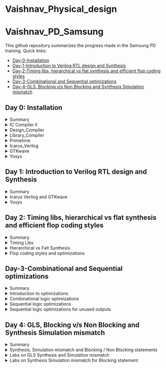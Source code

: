 # Vaishnav_Physical_design

# Vaishnav_PD_Samsung
This github repository summarizes the progress made in the Samsung PD training. Quick links:

- [Day-0-Installation](https://github.com/NkVaishnav/Vaishnav_Physical_design/blob/master/README.md#day-0-installation)
- [Day-1-Introduction to Verilog RTL design and Synthesis](https://github.com/NkVaishnav/Vaishnav_Physical_design/tree/master#day-1-introduction-to-verilog-rtl-design-and-synthesis)
- [Day-2-Timing libs, hierarchical vs flat synthesis and efficient flop coding styles](https://github.com/NkVaishnav/Vaishnav_Physical_design/tree/master#day-2-timing-libs-hierarchical-vs-flat-synthesis-and-efficient-flop-coding-styles)
- [Day-3-Combinational and Sequential optimizations](Day-3-Combinational-and-Sequential-optimizations)
- [Day-4-GLS, Blocking v/s Non Blocking and Synthesis Simulation mismatch](https://github.com/NkVaishnav/Vaishnav_Physical_design/tree/master#day-4-gls-blocking-vs-non-blocking-and-synthesis-simulation-mismatch)
  

## Day 0: Installation
<details>
 <summary> Summary </summary>
Day0 summarises the information about the tool and how to invoke the tool with the respective commands and screenshots used:
  
- IC Compiler II (icc2).

- Design Compiler (dc).

- Library Compiler (lc).
   
- Primetime (pt).
   
- Icarus Verilog (iverilog).
    
- Yosys (yosys).

- GTKwave (gtkwave).
  
</details>

<details>
 
 <summary> IC Compiler II </summary>

ICC2 is a cutting-edge tool developed by Synopsys, a leading electronic design automation company. It stands as an integral part of the digital design process, specializing in place-and-route optimization for complex integrated circuits. ICC2 leverages advanced algorithms to achieve high-performance, low-power, and area-efficient designs. With its intuitive interface, it empowers semiconductor engineers to streamline the physical implementation process, delivering faster time-to-market for innovative chip designs. Synopsys' ICC2 tool plays a pivotal role in shaping the future of semiconductor design by enhancing efficiency and enabling the creation of intricate, high-performance electronic devices.

I invoked the ICC2 with the following command:

```
icc2_shell
```

Below is the screenshot showing the successful launch:

![icc2_snapshot](https://github.com/NkVaishnav/Vaishnav_Physical_design/assets/142480622/54a3feed-76bd-410c-9db3-947d563a0ec4)

</details>

<details>
 <summary> Design_Compiler </summary>

The Design Compiler (DC) tool by Synopsys is a renowned electronic design automation solution. Serving as a vital component in the ASIC and FPGA design flow, DC excels in transforming RTL (Register Transfer Level) descriptions into optimized gate-level representations. Leveraging advanced synthesis algorithms, it enables engineers to achieve superior performance, lower power consumption, and reduced area utilization. With its rich feature set and comprehensive optimizations, the DC tool empowers designers to achieve faster time-to-results and meet stringent design specifications. Synopsys' Design Compiler remains a cornerstone in modern chip design, driving innovation and efficiency across the semiconductor industry.

I invoked the DC Compiler with the following command:

```
dc_shell
```

Below is the screenshot showing the successful launch:

![dc_snapshot](https://github.com/NkVaishnav/Vaishnav_Physical_design/assets/142480622/e518a9e9-0cd6-4ac0-829b-77f864892429)

</details>

<details>

<summary> Library_Compiler </summary>

The Library Compiler by Synopsys is a vital tool in the semiconductor design process. It specializes in creating and optimizing process-specific libraries, accelerating the development of ASIC and FPGA designs. This tool streamlines library creation with advanced automation, ensuring high-quality and consistent libraries for efficient chip design. The Library Compiler plays a critical role in achieving design goals, enhancing performance, power efficiency, and area utilization. With its comprehensive features and integration capabilities, the Library Compiler empowers designers to create optimized libraries tailored to their specific technology and design requirements, contributing to the success of complex chip projects.

I invoked the DC Compiler with the following command:

```
lc_shell
```

Below is the screenshot showing the successful launch:

![lc_snapshot](https://github.com/NkVaishnav/Vaishnav_Physical_design/assets/142480622/b56094cb-6572-4522-ac0f-92c1921b3c03)

</details>

<details>
 
<summary> Primetime </summary>
 
The Primetime tool developed by Synopsys is a widely-used solution for static timing analysis in the field of electronic design automation. It plays a pivotal role in verifying the timing performance of digital integrated circuits, ensuring that designs meet critical timing constraints. Primetime leverages sophisticated algorithms to model and analyze the timing behavior of complex designs, offering insights into potential timing violations and suggesting optimizations. With its accuracy and efficiency, Primetime helps designers achieve high performance, low power consumption, and reduced time-to-market for their semiconductor projects. As an industry-standard tool, Primetime continues to be integral to the success of modern chip design and verification processes.

I invoked the DC Compiler with the following command:

```
pt_shell
```

Below is the screenshot showing the successful launch:

![pt_snapshot](https://github.com/NkVaishnav/Vaishnav_Physical_design/assets/142480622/7b5d8dca-771b-48e4-8c31-b2dee77b1f53)

</details>

<details>
 
<summary> Icarus_Verilog  </summary>
 
Icarus Verilog is an open-source hardware description language (HDL) compiler and simulator. This tool is widely used for digital circuit design and verification, allowing engineers to write and test designs written in the Verilog hardware description language. Icarus Verilog offers a fast and efficient simulation environment for complex digital systems, aiding in the verification process before actual implementation. Its open-source nature promotes collaboration and customization within the hardware design community. With Icarus Verilog, designers can gain insights into their designs' functionality, behavior, and timing, contributing to the development of reliable and optimized digital circuits.

I invoked the DC Compiler with the following command:

```
iverilog
```

Below is the screenshot showing the successful launch:

![iverilog_snapshot](https://github.com/NkVaishnav/Vaishnav_Physical_design/assets/142480622/920bd687-f9f8-4fcd-80d8-8ab0a539fc9a)

</details>

<details>
 
<summary> GTKwave  </summary>

GTKWave is a popular open-source waveform viewer used in digital circuit design and simulation. It provides a graphical representation of signal behaviors over time, helping engineers visualize and analyze simulation results. With a user-friendly interface, GTKWave supports a variety of waveform formats, making it compatible with various simulation tools and languages. Engineers can zoom, pan, and navigate through waveforms, enabling in-depth inspection of signal transitions and interactions. Its features include support for hierarchical designs, signal coloring, and annotation, making GTKWave an essential tool for debugging and verifying digital designs.

I invoked the GTKwave with the following command:

```
gtkwave
```

Below is the screenshot showing the successful launch:

![gtkwave_snapshot](https://github.com/NkVaishnav/Vaishnav_Physical_design/assets/142480622/30a5633e-57f0-40cf-a9ac-d005077d2161)

</details>

<details>

<summary> Yosys </summary>
 
Yosys is a powerful open-source framework for Verilog RTL synthesis and formal verification. It's widely utilized in digital design automation to convert RTL descriptions into optimized gate-level representations. Yosys stands out for its versatility, offering a range of synthesis and optimization algorithms to enhance circuit performance, reduce area utilization, and minimize power consumption. Beyond synthesis, Yosys also integrates formal verification capabilities, enabling engineers to rigorously verify the correctness of their designs. Its open nature and active community make Yosys a valuable resource for advancing digital circuit design and verification practices.

I invoked the DC Compiler with the following command:

```
yosys
```

Below is the screenshot showing the successful launch:

![Yosys_snapshot](https://github.com/NkVaishnav/Vaishnav_Physical_design/assets/142480622/f2b01fff-9b57-4e16-a7b7-ca0ca40af167)

</details>

## Day 1: Introduction to Verilog RTL design and Synthesis

<details>

 <summary> Summary </summary>

RTL (Register Transfer Level) design and synthesis are essential steps in modern digital circuit development:

RTL Design: RTL design is the process of creating a high-level description of a digital circuit using a hardware description language (HDL) like Verilog or VHDL. It focuses on specifying the functionality of the design, including data flow and control logic, using registers and combinational logic blocks.

Abstraction: RTL abstraction enables designers to describe complex hardware functionalities using a language similar to software programming, making it easier to conceptualize and develop digital circuits.

Synthesis: Synthesis is the automatic translation of the RTL code into a gate-level representation, consisting of logic gates and flip-flops. This process optimizes the design for area, speed, and power by applying various transformations and optimizations.

Optimization: During synthesis, the tool performs various optimizations like technology mapping, constant propagation, and logic restructuring to generate an efficient gate-level netlist that meets the design specifications.

Timing Analysis: Synthesis tools analyze the gate-level netlist to ensure that the design meets timing constraints, such as setup and hold times, critical paths, and clock frequency limitations.

Hierarchical Design: RTL design and synthesis support hierarchical design methodologies, allowing designers to divide complex designs into smaller, manageable modules that can be independently designed, verified, and synthesized.

Verification: While RTL design focuses on functional correctness, synthesis verification ensures that the translated gate-level representation accurately reflects the intended RTL behavior.

Tool Flow: The RTL-to-synthesis flow involves writing RTL code, running simulation to validate functionality, synthesizing the design to generate a gate-level netlist, and performing verification to ensure proper translation.

Iterative Process: Designers often iterate between RTL design and synthesis, refining the RTL code, optimizing for performance, and verifying the resulting gate-level netlist to achieve the desired design goals.

Impact on Design Cycle: Efficient RTL design and synthesis practices are crucial for achieving shorter design cycles, lower costs, and successful realization of advanced digital circuits in today's semiconductor industry.

Day 1 summarises the information about the working of the Icarus Verilog with GTKwave, and Yosys tool, and examples are given with images of trial runs being fired:

</details>
	
 <details>
	 
 <summary> Icarus Verilog and GTKwave </summary>

1. Top Verilog File (Design under test or DUT): The top Verilog file contains the RTL description of the digital design you want to simulate. This file defines the structure and functionality of your design's modules and their interconnections.
   
3. Test Bench File: The test bench file is another Verilog file that you create to simulate and test your design. It includes stimuli generators, monitors, and assertions to simulate real-world scenarios and verify the correctness of your design, this file doesn't have any inputs or outputs but instantiates the DUT in it to provide inputs and outputs.

4. Integration: In Iverilog, you use the iverilog command to compile both the top Verilog file and the test bench file together. This command compiles your design's Verilog files into a simulation executable.

5. Simulation Execution: Once compiled, you execute the simulation using the generated executable. The test bench file generates input stimuli and monitors the output behavior of your design during the simulation.

6. VCD file dump: After the execution of the simulation a.out file is generated and after running this file we get a VCD (Value change dump) file getting generated 

7. Results and Analysis: After the simulation completes, you can analyze the simulation results to verify that your design behaves as expected. Waveform viewers, like GTKWave, can help visualize the signal behavior over time, showing inputs, outputs, and internal signals with the help of VCD file dumped before.

We give inputs to the Design under Test and observe the output with the help of Testbench. The image below illustrates the way in which it is done:

![DUT_TB](https://github.com/NkVaishnav/Vaishnav_Physical_design/assets/142480622/c7637883-f4e0-4ac2-ae32-853840676b8e)

The commands that were used to run the simulation of the Icarus Verilog are mentioned below one by one :
```
iverilog main.v tb_main.v 
```
The above command is used to call the top verilog and its respective testbench and generated an a.out file

Below is the screenshot the image that shows the output of the above command 

![iverilog_1](https://github.com/NkVaishnav/Vaishnav_Physical_design/assets/142480622/5e883fe6-4d79-47b6-a383-03b9bfc1e190)

```
./a.out 
```
The above command is used to call the generated a.out file which in turn generates the .vcd file

Below is the screenshot the image that shows the output of the above command 

![iverilog_2](https://github.com/NkVaishnav/Vaishnav_Physical_design/assets/142480622/71e595bb-933b-441b-a851-d330fc792e9d)

```
gtkwave tb_main.vcd
```

The above command opens the graphical window for us to view the changes in the value of the Design
 
Below is the screenshot of the image that shows the output of the above command 

![iverilog_good_mux_working](https://github.com/NkVaishnav/Vaishnav_Physical_design/assets/142480622/b4a93c10-7ab7-4433-ad30-141274eaa103)

 Here is the list of all the commands together :
 
 ```
iverilog main.v tb_main.v
./a.out
gtkwave tb_main.vcd
```
</details>	

 <details>
	 
 <summary> Yosys </summary>

Yosys, an open-source RTL synthesis tool, operates by converting Register Transfer Level (RTL) descriptions written in hardware description languages like Verilog or VHDL into optimized gate-level representations. It follows these steps:

Parsing and AST Generation: Yosys begins by parsing the input RTL code and constructing an Abstract Syntax Tree (AST) representation of the design.

Optimization: Yosys applies a series of transformations and optimizations to the AST, enhancing the design's performance, area utilization, and power efficiency. These optimizations involve logic minimization, constant propagation, and simplification.

Technology Mapping: Yosys maps the optimized RTL to a technology library, replacing abstract RTL constructs with actual gate-level cells. It selects the best cells based on the target technology and the design constraints.

Hierarchy Flattening: If necessary, Yosys can flatten hierarchical designs, simplifying the design's structure for better optimization and synthesis.

Generating Netlist: Yosys generates a gate-level netlist from the technology-mapped design, which represents the circuit's connectivity, logic gates, and flip-flops.

Throughout these stages, Yosys provides extensive options for controlling optimizations, performing fine-tuning, and generating various reports to analyze the design's performance and characteristics.

By automating these processes, Yosys empowers designers to create efficient gate-level netlists from high-level RTL descriptions, enabling further steps in the design flow like place-and-route and physical design.

The image below shows the flow, inputs and the outputs of a Synthesis tool:

![Yosys_workflow](https://github.com/NkVaishnav/Vaishnav_Physical_design/assets/142480622/b3a00766-b9b0-4d53-a10f-1ecfa1c47f21)

Commands that were used to get the netlist are mentioned below :

```
read_liberty -lib /Pathtolib
```

This command is used to get the path to the library and respective image after the execution of the code is given below

![yosys1](https://github.com/NkVaishnav/Vaishnav_Physical_design/assets/142480622/585932b3-f5b3-4247-80a5-3eca9754d021)

```
read_verilog main.v
```

This command is used to read teh verilog file and the image after the execution of this step is mentioned below

![yosys2](https://github.com/NkVaishnav/Vaishnav_Physical_design/assets/142480622/c3976c80-33cb-4df4-96a2-5e95cdba8248)

```
synth -top good_mux
```

This command is used to mention the top module of the design and the image after the execution is mentioned below

![yosys3](https://github.com/NkVaishnav/Vaishnav_Physical_design/assets/142480622/742aa577-b6ff-43f8-a80a-63b58275ed05)

```
abc -liberty /Pathtolib
```

This command is used to map the cells in design to the cells in the library and the image after the execution is mentioned below

![yosys4](https://github.com/NkVaishnav/Vaishnav_Physical_design/assets/142480622/a5f20073-554f-47c2-80c7-fc64ec68c0ef)

```
show
```

This command shows the view of which cells have been used in the design and the image after the execution is mentioned below

![yosys5](https://github.com/NkVaishnav/Vaishnav_Physical_design/assets/142480622/6d403601-e9aa-48bb-9ad4-e8d5acdcb319)

```
write_verilog -noattr main_netlist.v
```

This command writes out the netlist and the image after the execution is mentioned below

![yosys6](https://github.com/NkVaishnav/Vaishnav_Physical_design/assets/142480622/95b20b01-366b-4b81-b4f1-fb0e4b10a71d)

Here is the list of all the commands together :
  
 ```
read_liberty -lib /Pathtolib
read_verilog main.v
synth -top good_mux
abc -liberty /Pathtolib
show
write_verilog -noattr main_netlist.v
```

 </details>
 
## Day 2: Timing libs, hierarchical vs flat synthesis and efficient flop coding styles

<details>
	
 <summary> Summary </summary>
 
Day2 summarises the information about the timing libs used for synthesis, the way we read timing libs, difference between the hierarchical and the flat synthesis, various flop synthesis styles and few optimizations that happen during synthesis:

</details>

<details> 
	
<summary>Timing Libs</summary>

Skywater Timing Library : Skywater Timing Library, developed by Google, is a versatile tool for digital design engineers. This library aids in the precise characterization and timing analysis of integrated circuits. By providing a comprehensive set of timing models, Skywater assists in accurate performance predictions and optimization of chip designs. Its integration with open-source Electronic Design Automation (EDA) tools enhances accessibility and collaboration within the hardware design community. Google's Skywater Timing Library plays a pivotal role in advancing the field of digital circuit design by offering essential resources for efficient and reliable chip development. This specific libraary has been used as an input for synthesis in Yosys

 PVT Variations : Process, Voltage, and Temperature (PVT) variations are crucial factors influencing integrated circuits performance and reliability. Process variations stem from manufacturing inconsistencies, leading to differences in transistor properties. Voltage fluctuations impact a circuit's behavior, affecting speed and power consumption. Temperature changes further compound these effects, altering transistor characteristics. Engineers address PVT variations by designing circuits with margins to accommodate worst-case scenarios. Advanced techniques, such as dynamic voltage and frequency scaling, help mitigate these variations in modern semiconductor designs, ensuring stable and optimal operation across different conditions.
I have taken some screenshots of the Skywater library and tried to explain some of the details mentioned in it 

![LIB1](https://github.com/NkVaishnav/Vaishnav_Physical_design/assets/142480622/2c69ffbe-4e83-4b6a-b337-0f48186c52fd)

Some info that is mentioned in the timing library are mentioned below : 

- Process : Typical typical (tt).
  
- Voltage : 1V80 (1.8V).

- Temprature : 025C (25 Centigrade).
  
- Technology used : CMOS.

- delay model : LUT.
  
- Time units : 1ns.
  
- Voltage units : 1volt.
  
- Leakage power units : 1nW.
  
- Current units : 1mA.
  
- Resistance units : 1Kohm.
  
The above mentioned info is about the Header that is present in the library which is constant for all the cells present in the library. Now I am considering a specific cell (AND gate) for the better understanding of the other terms 

![lib2](https://github.com/NkVaishnav/Vaishnav_Physical_design/assets/142480622/3fb07eed-d609-419b-9978-7bc52950f653)

Now as shown in the above image i have considered a 2 input and gate and its verilog file which has been instantated using gate modelling. As the number of inputs of this gate are two the total number of combinations of inputs that can form are 2pow2 i.e. 4 so the leakage is mentioned for all the combinations of these inputs and the specific combination is mentioned in the library.

![LIB3](https://github.com/NkVaishnav/Vaishnav_Physical_design/assets/142480622/9245bc8a-95d0-4965-ad0e-b88bc44863b8)

Now I have considered the same 2 input and gate with different gate strength as the strength of the cells increases the Area of the cell increases, delay decreases and power consumed also increases. This is clearly evident in the image shown above.

![LIB4](https://github.com/NkVaishnav/Vaishnav_Physical_design/assets/142480622/c2d93dc0-cb81-4d43-a25b-d236a827f7ea)

Now consider a single and gate and it has the info about the input pins and the output pins i.e. the capacitance, direction, internal power(which inturn contains of rise and fall power), max_tansistion and the capacitance.

![LIB7](https://github.com/NkVaishnav/Vaishnav_Physical_design/assets/142480622/8dbcb34a-5b58-4d3e-ba0e-80586f2aba6f)

This image shows the unate ness of the AND gate as we know an AND gate is an example of a positive unate gate. In a positive unate function, increasing any input variable always leads to an increase in the output. For an AND gate, as you increase the inputs from 0 to 1, the output also increases from 0 to 1, making it a positive unate function. The timing_type is combinational as the and gate is combinational
The same thing is mentioned in the above image apart from this the cell rise and fall transitions are mentioned in an LUT table in which the parameters of the index_1 and index_2 are Input capacitance and the output load.
 
  </details>
  
<details>
	
<summary>Hierarchical vs Falt Synthesis</summary>

Hierarchical and flat synthesis are two contrasting approaches in digital circuit design. 

Hierarchical synthesis involves dividing the design into smaller modules or blocks, which are individually synthesized and then integrated into the larger design. This method promotes modularity, ease of verification, and design reusability.

Flat synthesis, on the other hand, involves synthesizing the entire design as a single unit without breaking it into smaller modules. This approach can lead to efficient optimizations across the entire design but may lack modularity and can become unwieldy for complex designs.

Hierarchical synthesis is suitable for large and complex designs, enhancing collaboration among design teams and enabling easier debugging. Flat synthesis, often preferred for simpler designs, may offer better overall performance optimizations due to a holistic perspective on the entire design.

The choice between these two approaches depends on the design's complexity, the design team's workflow, and the optimization goals of the project.

Commands used for the Hierarchical synthesis are :

```
read_liberty -lib /home/nk.vaishnav/GIT_CLONES/sky130RTLDesignAndSynthesisWorkshop/lib/sky130_fd_sc_hd__tt_025C_1v80.lib
read_verilog multiple_modules.v
synth -top multiple_modules
abc -liberty /home/nk.vaishnav/GIT_CLONES/sky130RTLDesignAndSynthesisWorkshop/lib/sky130_fd_sc_hd__tt_025C_1v80.lib
show multiple_modules
write_verilog -noattr multiple_modules_hier.v
```

After the execution of the above commands while we enter show we get we get the hierarchical image of the cells without actually introducing the cells which is given below

![Multiple_module_hier_2](https://github.com/NkVaishnav/Vaishnav_Physical_design/assets/142480622/2d77baa0-6c67-4d43-b0c7-5f4e633de491)

The relavant image of the verilog file is mentioned below 

![Screenshot from 2023-08-22 07-01-41](https://github.com/NkVaishnav/Vaishnav_Physical_design/assets/142480622/b1821a28-e51c-4469-a594-d3c5d629acc7)

Commands used for the Flat synthesis 

```
read_liberty -lib /home/nk.vaishnav/GIT_CLONES/sky130RTLDesignAndSynthesisWorkshop/lib/sky130_fd_sc_hd__tt_025C_1v80.lib
read_verilog multiple_modules.v
synth -top multiple_modules
abc -liberty /home/nk.vaishnav/GIT_CLONES/sky130RTLDesignAndSynthesisWorkshop/lib/sky130_fd_sc_hd__tt_025C_1v80.lib
flatten
show multiple_modules
write_verilog -noattr multiple_modules_hier.v
```

After the execution of the above commands while we enter show we get we get the flat image of the cells without actually introducing the cells which is given below

![Multipkle_modules_flat](https://github.com/NkVaishnav/Vaishnav_Physical_design/assets/142480622/4308cc1c-1c82-4b09-95d8-f13fbb06ebb9)

The relavant image of the verilog file is mentioned below 

![M_M_F](https://github.com/NkVaishnav/Vaishnav_Physical_design/assets/142480622/3d6add43-4ee4-437b-8429-a27ba202e7e5)

</details>

<details>
	
<summary>Flop coding styles and optimizations</summary>

Synchronous and Asynchronous Set and Reset, often referred to as "Set" and "Reset" or "S" and "R" operations, are fundamental concepts in digital electronics and sequential logic circuits. They are used to control the state of flip-flops and other memory elements in digital systems. These operations play a crucial role in designing circuits that can store and manipulate binary data.

Synchronous Set and Reset:
Synchronous set and reset operations are performed based on a clock signal. In synchronous circuits, changes to the state of flip-flops (or other memory elements) are synchronized with the clock edge, usually the rising or falling edge.

Synchronous Set (S): When the synchronous Set input is activated, the flip-flop's output is forced to the '1' state (or high) when the clock edge arrives. This means that regardless of the current state of the flip-flop, it will be set to '1' at the next clock edge. The synchronous nature ensures that the change occurs precisely when the clock signal transitions.

Synchronous Reset (R): Similarly, the synchronous Reset input forces the flip-flop's output to the '0' state (or low) at the next clock edge, regardless of its current state.

Synchronous set and reset operations are commonly used in applications where precise timing and control are critical. However, they can also introduce issues like glitches and hazards due to the combination of multiple signals during the clock edge.

Asynchronous Set and Reset: Asynchronous set and reset operations are not tied to a clock signal. Instead, they can be activated independently of the clock, making them more immediate and less constrained by timing considerations.

Asynchronous Set (S): When the asynchronous Set input is activated, the flip-flop's output is immediately set to '1', regardless of the clock state. This immediate change can introduce potential problems, such as unpredictable transitions if not properly managed.

Asynchronous Reset (R): Similarly, the asynchronous Reset input immediately forces the flip-flop's output to '0', independently of the clock.

Asynchronous set and reset operations are often used in situations where rapid response is necessary, but they can lead to issues such as race conditions, where the outcome depends on the timing relationship between signals.

Considerations: Designers need to carefully choose between synchronous and asynchronous set and reset operations based on the specific requirements of their digital circuit. Synchronous operations provide better control over timing and are less prone to certain types of glitches, but they are dependent on the clock signal. Asynchronous operations offer faster responses but can introduce challenges related to timing uncertainty and potential hazards.

In many cases, a combination of both types of operations can be used to achieve the desired behavior while mitigating the drawbacks of each approach. Proper synchronization and careful consideration of the potential issues are essential to create reliable and functional digital circuits.

We have considered the following conditions to observe the various flop design styles:

- D flipflop with Asynchronous set

- D flipflop with Asynchronous reset

- D flipflop with Synchronous reset

- D flipflp with both Asynchronous and Synchronous reset

D flipflop with Asynchronous set : A D flip-flop with asynchronous set is a sequential logic element that stores a single binary state. It has two main inputs: the data input (D) and an asynchronous set input (S). When the set input is activated independently of the clock, the flip-flop's output is immediately forced to '1', disregarding the clock state. This feature enables rapid state changes but can introduce timing challenges and hazards in the circuit. The D flip-flop's primary function is to capture and store the input data and provide a stable output based on the clock signal, while the asynchronous set input offers an instant way to set the output regardless of the clock.

Below is the image showing the whole testbench output

![Asyncsetimg](https://github.com/NkVaishnav/Vaishnav_Physical_design/assets/142480622/93e221b7-e587-4cf7-a775-7867562327ba)

Below is the image where we can see the proper working of the Asynchronous set 

![Asyncsetimg1](https://github.com/NkVaishnav/Vaishnav_Physical_design/assets/142480622/19657516-f573-4805-97d9-1f4cad178978)

Commands used for the display of the cellular view on yosys

```
read_liberty -lib /home/nk.vaishnav/vsd/VLSI/sky130RTLDesignAndSynthesisWorkshop/lib/sky130_fd_sc_hd__tt_025C_1v80.lib
read_verilog dff_async_set.v
synth -top dff_async_set
dfflibmap -liberty /home/nk.vaishnav/vsd/VLSI/sky130RTLDesignAndSynthesisWorkshop/lib/sky130_fd_sc_hd__tt_025C_1v80.lib
abc -liberty /home/nk.vaishnav/vsd/VLSI/sky130RTLDesignAndSynthesisWorkshop/lib/sky130_fd_sc_hd__tt_025C_1v80.lib
show dff_async_set
```

Image obtained after the run is given below

![Asynctimg2](https://github.com/NkVaishnav/Vaishnav_Physical_design/assets/142480622/2ea63739-c8b4-48cf-9fe5-83641367f504)

D flipflop with Asynchronous reset : A D flip-flop with asynchronous reset is a fundamental building block of digital circuits, designed to store a single binary state. It has a data input (D) that captures input data and an asynchronous reset input (R) that, when activated independently of the clock, immediately forces the flip-flop's output to '0', irrespective of the clock signal. This feature provides a quick and direct way to reset the flip-flop's state, although it can introduce timing issues and potential glitches. The D flip-flop's primary role is to latch and store data, while the asynchronous reset input ensures immediate state changes when required, even without clock synchronization.

Below is the image showing the whole testbench output

![Asyncrst](https://github.com/NkVaishnav/Vaishnav_Physical_design/assets/142480622/7fb974c6-5813-4e24-949a-f8f2fbdcea10)

Below is the image where we can see the proper working of the Asynchronous reset 

![Asyncrst1](https://github.com/NkVaishnav/Vaishnav_Physical_design/assets/142480622/4a564ed4-c632-43ae-8763-f0c8cf18b397)

Commands used for the display of the cellular view on yosys

```
read_liberty -lib /home/nk.vaishnav/vsd/VLSI/sky130RTLDesignAndSynthesisWorkshop/lib/sky130_fd_sc_hd__tt_025C_1v80.lib
read_verilog dff_asyncres.v
synth -top dff_asyncres
dfflibmap -liberty /home/nk.vaishnav/vsd/VLSI/sky130RTLDesignAndSynthesisWorkshop/lib/sky130_fd_sc_hd__tt_025C_1v80.lib
abc -liberty /home/nk.vaishnav/vsd/VLSI/sky130RTLDesignAndSynthesisWorkshop/lib/sky130_fd_sc_hd__tt_025C_1v80.lib
show dff_asyncrst
```

Image obtained after the run is given below

![Asyncrst2](https://github.com/NkVaishnav/Vaishnav_Physical_design/assets/142480622/980f59de-3c05-4b0a-96d5-5ccb5fa27689)

D flipflop with Synchronous reset : A D flip-flop with synchronous reset is a vital component in digital circuits, used to store a single binary state. It includes a data input (D) for capturing input data and a synchronous reset input (R) that functions only during a clock signal transition. When the reset input is activated along with the clock, the flip-flop's output is set to '0', ensuring controlled and synchronized state changes. This synchronous reset feature helps avoid timing issues and glitches, maintaining circuit stability. The D flip-flop's primary purpose is data storage, while the synchronous reset input ensures reliable and well-timed resets within the clock cycle.

Below is the image showing the whole testbench output

![Syncrst](https://github.com/NkVaishnav/Vaishnav_Physical_design/assets/142480622/bb596a12-b21e-475c-8b1b-5cbc5f11ad4c)


Below is the image where we can see the proper working of the Synchronous reset

![Syncrst2](https://github.com/NkVaishnav/Vaishnav_Physical_design/assets/142480622/aa101bf4-5561-4614-b0ff-a30755a997dd)

Commands used for the display of the cellular view on yosys

```
read_liberty -lib /home/nk.vaishnav/vsd/VLSI/sky130RTLDesignAndSynthesisWorkshop/lib/sky130_fd_sc_hd__tt_025C_1v80.lib
read_verilog dff_syncres.v
synth -top dff_syncres
dfflibmap -liberty /home/nk.vaishnav/vsd/VLSI/sky130RTLDesignAndSynthesisWorkshop/lib/sky130_fd_sc_hd__tt_025C_1v80.lib
abc -liberty /home/nk.vaishnav/vsd/VLSI/sky130RTLDesignAndSynthesisWorkshop/lib/sky130_fd_sc_hd__tt_025C_1v80.lib
show dff_syncres
```

Image obtained after the run is given below

![Synrst4](https://github.com/NkVaishnav/Vaishnav_Physical_design/assets/142480622/f1247f7e-52ac-4c0a-80b3-24c632cfe179)

D flipflp with both Asynchronous and Synchronous reset : 
A D flip-flop featuring both asynchronous and synchronous reset inputs is a versatile building block in digital design. It includes a data input (D) for data storage and can be reset through either an asynchronous reset (R) or a synchronous reset input, activated during clock transitions. The asynchronous reset allows immediate state changes, while the synchronous reset ensures controlled resets synchronized with the clock. This combination offers flexibility in managing resets, catering to both quick responses and precise timing requirements. The D flip-flop's primary role is data capture, and the dual reset inputs enhance its adaptability in various circuit scenarios.

Below is the image showing the whole testbench output

![Asysynrst](https://github.com/NkVaishnav/Vaishnav_Physical_design/assets/142480622/18e4ff77-71df-41db-b7cb-200a4ec2905d)

Below is the image where we can see the proper working of the Asynchronous and Synchronous reset

Thie image below shows the Asynchronous reset

![Asysynrat1](https://github.com/NkVaishnav/Vaishnav_Physical_design/assets/142480622/eec10352-f04f-4cb3-b06a-51f5d6fa27e6)

The image below shows the synchronous reset

![Asysynrst2](https://github.com/NkVaishnav/Vaishnav_Physical_design/assets/142480622/e3833e0d-6b7c-49b0-94e6-05a7fed366f3)

Commands used for the display of the cellular view on yosys

```
read_liberty -lib /home/nk.vaishnav/vsd/VLSI/sky130RTLDesignAndSynthesisWorkshop/lib/sky130_fd_sc_hd__tt_025C_1v80.lib
read_verilog dff_asyncres_syncres.v
synth -top dff_asyncres_syncres
dfflibmap -liberty /home/nk.vaishnav/vsd/VLSI/sky130RTLDesignAndSynthesisWorkshop/lib/sky130_fd_sc_hd__tt_025C_1v80.lib
abc -liberty /home/nk.vaishnav/vsd/VLSI/sky130RTLDesignAndSynthesisWorkshop/lib/sky130_fd_sc_hd__tt_025C_1v80.lib
show dff_asyncres_syncres
```

Image obtained after the run is given below

![Asysynrst3](https://github.com/NkVaishnav/Vaishnav_Physical_design/assets/142480622/b669a8b5-e647-4761-a761-02abd06a1972)

Intresting optimizations have been observed in the multiplication with 2 and 9 based on specific conditions :

Multiplication with 2 :

The verilog file used for the synthesis is given below in the image 

![Mult_2](https://github.com/NkVaishnav/Vaishnav_Physical_design/assets/142480622/c479e65c-3491-4417-9214-a02d09950df1)

As we know multiplication with two is left shift by appending 0 at the LSB so after the synthesis it is expected to just append 0 at the LSB without any extra cell usage from the library

![Mult2_1](https://github.com/NkVaishnav/Vaishnav_Physical_design/assets/142480622/320f692a-d2ef-45bb-9b2b-74a192eae7ca)

And the synthesized version of the same looks as below 

![Mul2_2](https://github.com/NkVaishnav/Vaishnav_Physical_design/assets/142480622/3a588674-e19b-4f6a-bacb-5b0a43d56baa)

Multiplication with 9 :

Multiplication with 9 is nothing but multiplication with 8 and then adding the same bit again i.e. ( a*9 = a*8 +a ) hence as a*8 is a000 and then add by a 
the final output is aa without any cell usage

![Mult2_1](https://github.com/NkVaishnav/Vaishnav_Physical_design/assets/142480622/a49ba369-f89d-487b-b99e-edbbe77560ef)

And the synthesized version of the same looks as below 

![mult_81](https://github.com/NkVaishnav/Vaishnav_Physical_design/assets/142480622/083cd483-131d-42af-9bef-842b26765993)

</details>

## Day-3-Combinational and Sequential optimizations

<details>
	
<summary>Summary</summary>

Day3 summarises the effective optimizations that happen in the synthesis in combinational and sequential logic circuits with few examples explained in detail

</details>

<details>
	
<summary>Introduction to optimizations</summary>

This logic optimizations are mainly of two types:

- Combinational logic optimizations.

- Sequential logic optimizations.

  Combinational logic optimizations :

- Squeezing the logic to get the most optimized version of the output (i.e. Area and power savings)

- Constant propagation (Direct optimization)

  ![Constant (1)](https://github.com/NkVaishnav/Vaishnav_Physical_design/assets/142480622/64ad4faa-d98d-4459-ac34-3a9023630f37)

When the above image is observed if we consider the condition of having A=0 then according to the optimization observed in the above image the output is reduced to C' and we need only 2 MOS tansistors instead of 6 MOS according to the original circuit that is used.

- Boolean logic optimization (Kmap, Quine McCluskey)

 ![Boolean2](https://github.com/NkVaishnav/Vaishnav_Physical_design/assets/142480622/486a06bc-c8fe-465b-80c0-febacdc5d437)

When the above image is observed we can see the exact description of logic been differentiated according to the conditions used

 ![Boolean1](https://github.com/NkVaishnav/Vaishnav_Physical_design/assets/142480622/74717b7a-713d-4c7b-9ef8-cc25e09c07ac)

Now if we clearly observe the above image we can see the expected result for synthesis and the final result after optimization came out to be a single xnor gate.

Sequential logic optimization:

- Basic (Constant propagation)

![Seq1](https://github.com/NkVaishnav/Vaishnav_Physical_design/assets/142480622/4a47c1df-9377-47aa-ab77-36c7871ebc75)

When we observe the above image Q is always set to 0 ad this is sequential constant.

![Seq2](https://github.com/NkVaishnav/Vaishnav_Physical_design/assets/142480622/128192aa-a952-484d-b715-a8c91237b480)

When we observe the above image Q goes to 1 asynchronously but goes to 0 synchronously hence we cannot say Q=set and no further optimization can be done.

Hence for the Sequential optimization to be done Q pin should always have a constant value.

- Advanced (State optimization, Logic cloning, Retiming)

  State optimization is the optimization of the unused states.

Logic cloning is done during physical aware synthesis when there is a large +ve slack availiable

![Seq_clone (1)](https://github.com/NkVaishnav/Vaishnav_Physical_design/assets/142480622/4e16a8f0-2422-4c45-8da6-0f3c3a1f6738)

Retiming is done when there is a uneven distribution of the combinational logic between the consequent flops we transfer some of the combinational logic to the next logic cone to increase the frequency of operation.

![Seq_retime](https://github.com/NkVaishnav/Vaishnav_Physical_design/assets/142480622/1e0e2477-3122-4643-a6f4-479d62f1a5db)

</details>


<details>

<summary>Combinational logic optimizations</summary>

Now let us consider some examples to observe the Combinational logic optimizations in much more detail. 

Example 1: 

```
module opt_check (input a , input b , output y);
	assign y = a?b:0;
endmodule
```
The above code scales down to a simple and gate 

![opt_check1](https://github.com/NkVaishnav/Vaishnav_Physical_design/assets/142480622/096a1ce1-83bc-47d2-94c6-a6d8d5350e9f)

Explanation for the above optimization is given in the image below 

![opt_chk_exp](https://github.com/NkVaishnav/Vaishnav_Physical_design/assets/142480622/9f19805b-3b2b-4651-b73d-27e4f016e011)


Example 2:

```
module opt_check2 (input a , input b , output y);
	assign y = a?1:b;
endmodule
```
The above code is the verilog file of equation y = a'b + a but according to the Absorption law this is equal to a + b hence after optimization the synthesised result would be a simple or gate.

![opt_check2](https://github.com/NkVaishnav/Vaishnav_Physical_design/assets/142480622/5812962c-3c55-4714-a32b-23f5b67e9630)

Explanation for the above optimization is given in the image below 

![opt1_chk2_exp](https://github.com/NkVaishnav/Vaishnav_Physical_design/assets/142480622/db245e98-7569-4813-b91c-efe1f51e636a)



Example 3: 

```
module opt_check3 (input a , input b, input c , output y);
	assign y = a?(c?b:0):0;
endmodule
```
The above code is actually supposed to get two multiplexers but after the optimization it scales down to a 3 input and gate as shown below

![opt_check3](https://github.com/NkVaishnav/Vaishnav_Physical_design/assets/142480622/923c626e-643d-4b19-bc96-b5c75bc14d27)

Explanation for the above optimization is given in the image below 

![opt_chk3_exp](https://github.com/NkVaishnav/Vaishnav_Physical_design/assets/142480622/6505f292-9b92-47a2-8f93-a3b4374e88ed)


Example 4: 

```
module opt_check4 (input a , input b , input c , output y);
 assign y = a?(b?(a & c ):c):(!c);
 endmodule
```

![opt_check4](https://github.com/NkVaishnav/Vaishnav_Physical_design/assets/142480622/ce4c6700-2f94-48f0-9449-5760f8442f00)

Explanation for the above optimization is given in the image below 

![opt_chk4_exp](https://github.com/NkVaishnav/Vaishnav_Physical_design/assets/142480622/38b122ab-6c11-4fd7-9aaa-2eddac679896)


Example 5:

```
module sub_module1(input a , input b , output y);
 assign y = a & b;
endmodule


module sub_module2(input a , input b , output y);
 assign y = a^b;
endmodule


module multiple_module_opt(input a , input b , input c , input d , output y);
wire n1,n2,n3;

sub_module1 U1 (.a(a) , .b(1'b1) , .y(n1));
sub_module2 U2 (.a(n1), .b(1'b0) , .y(n2));
sub_module2 U3 (.a(b), .b(d) , .y(n3));

assign y = c | (b & n1);

endmodule
```
Here the optimization is properly done as the output is always 1 for both the flipflops so after synthesis we are only able to see two buffers S

![multi_mod1](https://github.com/NkVaishnav/Vaishnav_Physical_design/assets/142480622/4583993f-cb1b-4682-8fad-b201327a511b)

Explanation for the above optimization is given in the image below 

![multimod_exp](https://github.com/NkVaishnav/Vaishnav_Physical_design/assets/142480622/7afd3897-c4d8-4e59-b803-5ac583aedceb)


Example 6:

```
module sub_module(input a , input b , output y);
 assign y = a & b;
endmodule



module multiple_module_opt2(input a , input b , input c , input d , output y);
wire n1,n2,n3;

sub_module U1 (.a(a) , .b(1'b0) , .y(n1));
sub_module U2 (.a(b), .b(c) , .y(n2));
sub_module U3 (.a(n2), .b(d) , .y(n3));
sub_module U4 (.a(n3), .b(n1) , .y(y));


endmodule
```


![multi_mod2](https://github.com/NkVaishnav/Vaishnav_Physical_design/assets/142480622/1253354f-1211-4a71-b85b-c654880247be)

Explanation for the above optimization is given in the image below 

![multi_mod2_exp](https://github.com/NkVaishnav/Vaishnav_Physical_design/assets/142480622/ab7c0e19-07df-4fd3-b151-34904cd1f119)



</details>

<details>

<summary>Sequential logic optimizations</summary>

We have considered multiple examples for the following optimizations to be explained properly 

Example 1: 

```
##RTL code
module dff_const1(input clk, input reset, output reg q);
always @(posedge clk, posedge reset)
begin
	if(reset)
		q <= 1'b0;
	else
		q <= 1'b1;
end

endmodule

##Testbench

`timescale 2ns / 1ps
module tb_dff_const1;
	// Inputs
	reg clk, reset   ;
	// Output
	wire q;

        // Instantiate the Unit Under Test (UUT)
	dff_const1 uut (
		.clk(clk),
		.reset(reset),
		.q(q)
	);

	initial begin
	$dumpfile("tb_dff_const1.vcd");
	$dumpvars(0,tb_dff_const1);
	// Initialize Inputs
	clk = 0;
	reset = 1;
	#3000 $finish;
	end

always #10 clk = ~clk;
always #1547 reset=~reset;
endmodule
```
As we know the above code is for a d flipflop with an asynchronous reset this is used to reset the system asynchronously but the system comes into normal funtionality for next 1 synchronously so this system cannot be further optimized and a flipflop is generated instead of inverter as expected

The above code has been simulated with a testbench for getting the exact optimization requirement and the output is mentioned below 

![dff_const1_iv](https://github.com/NkVaishnav/Vaishnav_Physical_design/assets/142480622/3f88d9fc-79e9-4651-a2dd-d4ec6bb5203b)

The synthesis has been performed for the same to look for the optimizations and we have found the following result as shown below 

![dff_const1](https://github.com/NkVaishnav/Vaishnav_Physical_design/assets/142480622/cf33cbb7-947c-4aa1-8b28-f53da04bae1c)

Example 2:

```
##RTL code
module dff_const2(input clk, input reset, output reg q);
always @(posedge clk, posedge reset)
begin
	if(reset)
		q <= 1'b1;
	else
		q <= 1'b1;
end

endmodule

##Testbench


`timescale 1ns / 1ps
module tb_dff_const2;
	// Inputs
	reg clk, reset   ;
	// Output
	wire q;

        // Instantiate the Unit Under Test (UUT)
	dff_const2 uut (
		.clk(clk),
		.reset(reset),
		.q(q)
	);

	initial begin
	$dumpfile("tb_dff_const2.vcd");
	$dumpvars(0,tb_dff_const2);
	// Initialize Inputs
	clk = 0;
	reset = 1;
	#3000 $finish;
	end

always #10 clk = ~clk;
always #1547 reset=~reset;
endmodule

```

 This is system is actually a set condition but the naimg is given as reset here the optimization can be done as the q value is always 1 hence no flop is generated and the optimization is done 
 
The above code has been simulated with a testbench for getting the exact optimization requirement and the output is mentioned below 

![dff_const2_iv](https://github.com/NkVaishnav/Vaishnav_Physical_design/assets/142480622/4d7baf77-df62-48c3-b966-4e56dbde2283)

The synthesis has been performed for the same to look for the optimizations and we have found the following result as shown below 

![dff_const2](https://github.com/NkVaishnav/Vaishnav_Physical_design/assets/142480622/e0394ab3-997b-4b9a-8aa9-fbba6680ac12)


Example 3:

```
#RTL code

module dff_const3(input clk, input reset, output reg q);
reg q1;

always @(posedge clk, posedge reset)
begin
	if(reset)
	begin
		q <= 1'b1;
		q1 <= 1'b0;
	end
	else
	begin
		q1 <= 1'b1;
		q <= q1;
	end
end

endmodule

#Testbench


`timescale 1ns / 1ps
module tb_dff_const3;
	// Inputs
	reg clk, reset   ;
	// Output
	wire q;

        // Instantiate the Unit Under Test (UUT)
	dff_const3 uut (
		.clk(clk),
		.reset(reset),
		.q(q)
	);

	initial begin
	$dumpfile("tb_dff_const3.vcd");
	$dumpvars(0,tb_dff_const3);
	// Initialize Inputs
	clk = 0;
	reset = 1;
	#3000 $finish;
	end

always #10 clk = ~clk;
always #1547 reset=~reset;
endmodule

```
Q1 will go to 1 after a clock to q delay of the flipflop so the second flipflop also samples 0. So, no optimization can be done in this 

The above code has been simulated with a testbench for getting the exact optimization requirement and the output is mentioned below 

![dff_const3_iv](https://github.com/NkVaishnav/Vaishnav_Physical_design/assets/142480622/dcf54126-6412-4e92-b92d-90874152e278)


The synthesis has been performed for the same to look for the optimizations and we have found the following result as shown below 

![dff_const3](https://github.com/NkVaishnav/Vaishnav_Physical_design/assets/142480622/65a42110-f4d2-40a8-aa46-ffe5a7fb6344)


Example 4: 

```
##RTL code
module dff_const4(input clk, input reset, output reg q);
reg q1;

always @(posedge clk, posedge reset)
begin
	if(reset)
	begin
		q <= 1'b1;
		q1 <= 1'b1;
	end
	else
	begin
		q1 <= 1'b1;
		q <= q1;
	end
end

endmodule


##Testbench


`timescale 1ns / 1ps
module tb_dff_const4;
	// Inputs
	reg clk, reset   ;
	// Output
	wire q;

        // Instantiate the Unit Under Test (UUT)
	dff_const4 uut (
		.clk(clk),
		.reset(reset),
		.q(q)
	);

	initial begin
	$dumpfile("tb_dff_const4.vcd");
	$dumpvars(0,tb_dff_const4);
	// Initialize Inputs
	clk = 0;
	reset = 1;
	#3000 $finish;
	end

always #10 clk = ~clk;
always #1547 reset=~reset;
endmodule

```
The above code has been simulated with a testbench for getting the exact optimization requirement and the output is mentioned below 
Here the reset actually acts as a set and the optimization is done properly to get two buffers

![dff_const4_iv](https://github.com/NkVaishnav/Vaishnav_Physical_design/assets/142480622/304dcaaf-13c8-4de2-bd22-14ed8a960670)

The synthesis has been performed for the same to look for the optimizations and we have found the following result as shown below 

![dff_const4](https://github.com/NkVaishnav/Vaishnav_Physical_design/assets/142480622/1ebe738c-92e2-4b9a-ba87-007af87d750d)


Example 5:

```
##RTL code
module dff_const5(input clk, input reset, output reg q);
reg q1;

always @(posedge clk, posedge reset)
begin
	if(reset)
	begin
		q <= 1'b0;
		q1 <= 1'b0;
	end
	else
	begin
		q1 <= 1'b1;
		q <= q1;
	end
end

endmodule

#Testbench


`timescale 1ns / 1ps
module tb_dff_const5;
	// Inputs
	reg clk, reset   ;
	// Output
	wire q;

        // Instantiate the Unit Under Test (UUT)
	dff_const5 uut (
		.clk(clk),
		.reset(reset),
		.q(q)
	);

	initial begin
	$dumpfile("tb_dff_const5.vcd");
	$dumpvars(0,tb_dff_const5);
	// Initialize Inputs
	clk = 0;
	reset = 1;
	#3000 $finish;
	end

always #10 clk = ~clk;
always #1547 reset=~reset;
endmodule

```

Here no further optimizations can be done as the outputs are holding a constant value in all conditions hence two flipflops are expected to be generated 

The above code has been simulated with a testbench for getting the exact optimization requirement and the output is mentioned below 


![dff_const5_iv](https://github.com/NkVaishnav/Vaishnav_Physical_design/assets/142480622/19e7519c-e6c4-4914-87c0-2e71cc75c47f)


The synthesis has been performed for the same to look for the optimizations and we have found the following result as shown below 

![dff_const5](https://github.com/NkVaishnav/Vaishnav_Physical_design/assets/142480622/5cc156b8-c01e-4222-a3bd-d42cf84d5869)


</details>

<details>

<summary>Sequential logic optimizations for unused outputs</summary>

Example 1:

```
module counter_opt (input clk , input reset , output q);
reg [2:0] count;
assign q = count[0];

always @(posedge clk ,posedge reset)
begin
	if(reset)
		count <= 3'b000;
	else
		count <= count + 1;
end

endmodule
```
![counter_opt1](https://github.com/NkVaishnav/Vaishnav_Physical_design/assets/142480622/49250a27-a286-4863-9453-e35d4d8ca54a)

As the 0 bit is only used for the output we can see that during the synthesis only one flipflop is generated with inverter for the toggle function and remaining bits are unused so their respective flops are not even generated the same is shown in the below image 

![counter_opt_exp](https://github.com/NkVaishnav/Vaishnav_Physical_design/assets/142480622/0a60779c-48bb-4ed4-b709-b5e02a2fa43a)


Example 2:

```
module counter_opt (input clk , input reset , output q);
reg [2:0] count;
assign q = (count[2:0] == 3'b100);

always @(posedge clk ,posedge reset)
begin
	if(reset)
		count <= 3'b000;
	else
		count <= count + 1;
end

endmodule
```

![counter_opt2](https://github.com/NkVaishnav/Vaishnav_Physical_design/assets/142480622/1fbfc2c6-121a-46b8-9ae4-643488ad780b)

As all the bits of the output are used no further optimizations on the flops can be done so the whole design remains intact.
</details>

## Day 4: GLS, Blocking v/s Non Blocking and Synthesis Simulation mismatch
<details>
<summary>Summary</summary>
Day 4 summarises the information about GLS, Blocking v/s Non Blocking and Synthesis Simulation mismatch that happens in a design and how they could be validated with in the scope

</details>

<details>
	
<summary>Synthesis, Simulation mismatch and Blocking / Non Blocking statements</summary> 

**GLS Concepts and flow using iverilog**: When the Synthesis and Simulation mismatch that happens and the Gate Level Simulations that are done with the same testbench that is being used for the RTL to check the proper functionality without any Synthesis Simulation mismatch. Netlist is logically same as the RTL so using the same testbench should give the same output as the output for the RTL code in case of netlist. It also ensures the timing of design is met  which required to be run on delay annotaion in the gate level verilog model. Gate level verilog models are basically of two types Timing aware (Checks both for timing and functionality) and functional (Checks for functionality) This is required because there can be Synthesis and Simulation mismatches

**Synthesis Simulation mismatch** : Types of Synthesis Simulation mismatches 
 
 - Missing Sensitivity list
 - Blocking and Non Blocking assignments
 - Non Standard Verilog coding

Missing Sensitivity list : Simulator works if there is any activity i.e. change in input. If there is an activity the output might change based on activity else outpu tremains constant 

Now let us consider the following code given below :
```
##Bad mux
module mux (input i0 , input i1 , input sel , output reg y);
always @ (sel)
begin
	if(sel)
		y <= i1;
	else 
		y <= i0;
end
endmodule
```
Here in the above code the always block is evaluated only during the change of the select so changes in i0 @ sel = 0  and i1 @ sel = 1 are not evaluated hence we get a double edge flipflop working as the output in a simulator.

Now let us consider the correct way of writing a mux 
```
##Good mux
module mux (input i0 , input i1 , input sel , output reg y);
always @ (*)
begin
	if(sel)
		y <= i1;
	else 
		y <= i0;
end
endmodule
```
Here in the above code the output gets evaluated for any changes. Hence we get a MUX with this code as an output 


Blocking and Non Blocking statements in verilog : Blocking and non-blocking statements are fundamental concepts in Verilog used to model the behavior of digital circuits during simulation:

1. Blocking Statements:
   Blocking assignments (`=`) are executed in sequence and block the execution of subsequent statements until they are completed. They represent immediate updates to variables and reflect the values after the assignments right away.

2. Non-blocking Statements:
   Non-blocking assignments (`<=`) allow concurrent execution and do not block subsequent statements. They are used to model parallel behavior, such as the behavior of flip-flops and registers.

3. Sequential Execution:
   Blocking statements are executed sequentially in the order they appear, reflecting the changes instantly. This makes them suitable for modeling combinational logic.

4. Concurrent Execution:
   Non-blocking assignments are used for modeling registers and flip-flops where updates occur concurrently. They simulate the behavior of these elements in hardware.

5. Race Conditions:
   Using blocking assignments in always blocks with multiple assignments can lead to race conditions, where the order of assignments affects the outcome.

6. Recommended Usage:
   Non-blocking assignments are commonly used inside always blocks modeling sequential logic, ensuring predictable behavior without race conditions.

7. Combinational Logic:
   Blocking assignments are preferred for modeling combinational logic, as their immediate update reflects real-world logic behavior.

8. Parallel Execution:
   Non-blocking assignments allow for parallel execution, which is crucial for modeling clocked elements like registers in hardware.

9. Delta Cycles:
   Blocking assignments execute within the same delta cycle, while non-blocking assignments execute in the next delta cycle. This distinction affects simulation behavior.

10. Simulation vs. Synthesis:
    Non-blocking assignments are used for simulation accuracy and behavioral modeling. During synthesis, they are often inferred as sequential storage elements in hardware.

Caveats with Blocking statements : 

Our aim is to get the below-stated circuit

![Aim1](https://github.com/NkVaishnav/Vaishnav_Physical_design/assets/142480622/c0ce9a98-8d85-4a8c-ba73-87bc41de3d53)

Now let us consider the code given below

```
#Blocking Assignment
module code (input clk,reset,d,output reg q);
reg q0;
always@(posedge clk, posedge reset)
  begin
    if(reset)
	begin
	  q0 = 1'b0;
	  q=1'b0;
        end
    else
        begin
	  q=q0;
	  q0=d;
        end
emdmodule	 
```
When we observe this code two lines {q0 = 1'b0;q=1'b0;} generates a asynchronous reset to the flop/s
and when we observe the next two lines {q=q0;q0=d;} first q0 is assigned to q and then d gets assigned to q0 so we require two storage elements i.e. 2 flops but if we consider the same two lines in a reverse manner i.e. {q0=d;q=q0;} only one storage element or flop is required as q0 is assigned to the value d first and then it is assigned to q hence the aim that we are interested is not shown as output during  simulation but the Synthesis in both cases gives the two flop structure 

**HENCE USE NON-BLOCKING FOR WRITING SEQUENTIAL CIRCUITS**

</details>

<details>
<summary>Labs on GLS Synthesis and Simulation mismatch</summary>

**Lab Synth Sim mismatch blocking statement**

<br>

Commands used for all the below Simulations and Synthesis 

```
##Using iverilog to simulate the RTL code

iverilog code.v tb_code.v
./a.out
gtkwave tb_code.vcd

## Using Yosys to write out the Netlist
read_liberty -lib /Path_to_lib
read_verilog code.v
synth -top code
abc -liberty /Path_to_lib
show
write_verilog -noattr code_net.v

##Using Iverilog to get the Simulation of the Netlist with the testbench used for Simulation of RTL

iverilog Path_toverilog_models_primitives.v Path_to_verilog_models_sky130_fd_sc_hd.v code_net.v tb_code.v
./a.out
gtkwave tb_code.vcd
```

Now let us consider three mux coding styles as examples and let us write out the netlist and do GLS for the same and compare the RTL and Netlist output tested for the same test bench

<br>

Style 1:

```
#Ternary operator Mux Code
module ternary_operator_mux (input i0 , input i1 , input sel , output y);
	assign y = sel?i1:i0;
	endmodule

#Testbench

`timescale 1ns / 1ps
module tb_ternary_operator_mux;
	// Inputs
	reg i0,i1,sel;
	// Outputs
	wire y;

        // Instantiate the Unit Under Test (UUT)
	ternary_operator_mux uut (
		.sel(sel),
		.i0(i0),
		.i1(i1),
		.y(y)
	);

	initial begin
	$dumpfile("tb_ternary_operator_mux.vcd");
	$dumpvars(0,tb_ternary_operator_mux);
	// Initialize Inputs
	sel = 0;
	i0 = 0;
	i1 = 0;
	#300 $finish;
	end

always #75 sel = ~sel;
always #10 i0 = ~i0;
always #55 i1 = ~i1;
endmodule

```
The output of the Simulation of the above code with the testbench mentioned is as shown below 

![ter_mux_sim](https://github.com/NkVaishnav/Vaishnav_Physical_design/assets/142480622/dd4b6060-e227-43ba-b1e5-594ce8edbb18)


As we can see in this image this acts as MUX

Now let us work on the Synthesis of  the above design we get the below image as result and it is a MUX

![ter_mux_synth](https://github.com/NkVaishnav/Vaishnav_Physical_design/assets/142480622/8081f1b1-9e78-43d8-bf9a-bc162fa84e39)


Now we wrote down the below netlist which is a mux for the further process
```
/* Generated by Yosys 0.9+4081 (git sha1 862e84eb, gcc 7.5.0-3ubuntu1~18.04 -fPIC -Os) */

module ternary_operator_mux(i0, i1, sel, y);
  wire _0_;
  wire _1_;
  wire _2_;
  wire _3_;
  input i0;
  input i1;
  input sel;
  output y;
  sky130_fd_sc_hd__mux2_1 _4_ (
    .A0(_0_),
    .A1(_1_),
    .S(_2_),
    .X(_3_)
  );
  assign _0_ = i0;
  assign _1_ = i1;
  assign _2_ = sel;
  assign y = _3_;
endmodule
```

Now let us check the Output of the above Netlist with the Testbench that is used for Simulation with RTL code
We get the following image as a result which shows the functionality of a MUX

![ter_mux_synth_img](https://github.com/NkVaishnav/Vaishnav_Physical_design/assets/142480622/a78f7391-6cdc-48d6-baf8-be9c0b07f98f)

Now we can observe that the RTL simulation and GLS is same so this style of coding is proper and preferred

<br>

Style 2:

```
#Bad Mux code
module bad_mux (input i0 , input i1 , input sel , output reg y);
always @ (sel)
begin
	if(sel)
		y <= i1;
	else 
		y <= i0;
end
endmodule

## Testbench

`timescale 1ns / 1ps
module tb_bad_mux;
	// Inputs
	reg i0,i1,sel;
	// Outputs
	wire y;

        // Instantiate the Unit Under Test (UUT)
	bad_mux uut (
		.sel(sel),
		.i0(i0),
		.i1(i1),
		.y(y)
	);

	initial begin
	$dumpfile("tb_bad_mux.vcd");
	$dumpvars(0,tb_bad_mux);
	// Initialize Inputs
	sel = 1'b0;
	i0 = 1'b0;
	i1 = 1'b0;
	#300 $finish;
	end

always #75 sel = ~sel;
always #10 i0 = ~i0;
always #55 i1 = ~i1;
endmodule
```
The output of the Simulation of the above code with the testbench mentioned is as shown below 

![bad_mux_sim](https://github.com/NkVaishnav/Vaishnav_Physical_design/assets/142480622/c3c31a14-704f-4d35-80f0-d0cec5b7b4de)

As we can see in this image this acts as dual-edge triggered flipflop 

Now let us work on the Synthesis of  the above design we get the below image as result and it is a MUX

![bad_mux_synth](https://github.com/NkVaishnav/Vaishnav_Physical_design/assets/142480622/6d7b3a02-ce71-4acd-abe6-9cba8e2b1869)

Now we wrote down the below netlist which is a mux for the further process

```
## Generated Netlist

module bad_mux(i0, i1, sel, y);
  wire _0_;
  wire _1_;
  wire _2_;
  wire _3_;
  input i0;
  input i1;
  input sel;
  output y;
  sky130_fd_sc_hd__mux2_1 _4_ (
    .A0(_0_),
    .A1(_1_),
    .S(_2_),
    .X(_3_)
  );
  assign _0_ = i0;
  assign _1_ = i1;
  assign _2_ = sel;
  assign y = _3_;
endmodule

```

Now let us check the Output of the above Netlist with the Testbench that is used for Simulation with RTL code
We get the following image as a result which shows the functionality of a MUX

![bad_mux_synth_img](https://github.com/NkVaishnav/Vaishnav_Physical_design/assets/142480622/cea020da-85f0-472c-be8d-b588f0cc7a99)

Now we can observe that the RTL simulation and GLS is totally different 


</details>

<details>
	
<summary>Labs on Synthesis Simulation mismatch for Blocking statement</summary>
</details>
